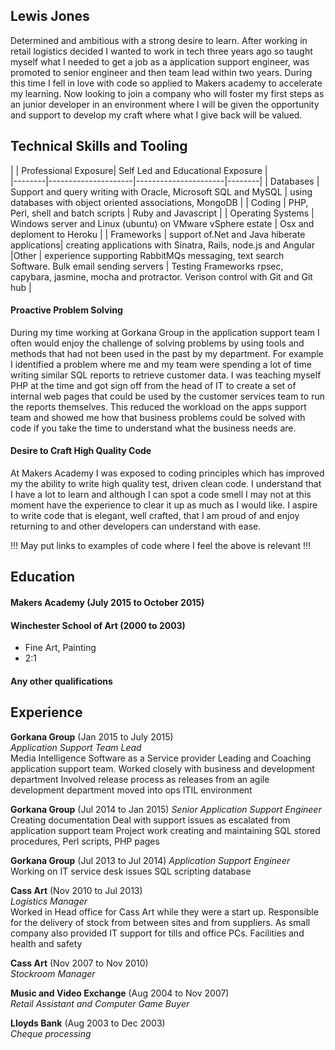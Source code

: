 ## Lewis Jones

Determined and ambitious with a strong desire to learn. After working in retail logistics decided I wanted to work in tech three years ago so taught myself what I needed to get a job as a application support engineer, was promoted to senior engineer and then team lead within two years. During this time I fell in love with code so applied to Makers academy to accelerate my learning. Now looking to join a company who will foster my first steps as an junior developer in an environment where I will be given the opportunity and support to develop my craft where what I give back will be valued.

## Technical Skills and Tooling

|      | Professional Exposure| Self Led and Educational Exposure |  
|--------|---------------------|----------------------|--------|
| Databases | Support and query writing with Oracle, Microsoft SQL and MySQL | using databases with object oriented associations, MongoDB |
| Coding  | PHP, Perl, shell and batch scripts | Ruby and Javascript |
| Operating Systems | Windows server and Linux (ubuntu) on VMware vSphere estate | Osx and deploment to Heroku |
| Frameworks | support of.Net and Java hiberate applications| creating applications with Sinatra, Rails, node.js and Angular
|Other | experience supporting RabbitMQs messaging, text search Software. Bulk email sending servers | Testing Frameworks rpsec, capybara, jasmine, mocha and protractor. Verison control with Git and Git hub |

#### Proactive Problem Solving

During my time working at Gorkana Group in the application support team I often would enjoy the challenge of solving problems by using tools and methods that had not been used in the past by my department. For example I identified a problem where me and my team were spending a lot of time writing similar SQL reports to retrieve customer data. I was teaching myself PHP at the time and got sign off from the head of IT to create a set of internal web pages that could be used by the customer services team to run the reports themselves. This reduced the workload on the apps support team and showed me how that business problems could be solved with code if you take the time to understand what the business  needs are.


#### Desire to Craft High Quality Code

At Makers Academy I was exposed to coding principles which has improved my the ability to write high quality test, driven clean code. I understand that I have a lot to learn and although I can spot a code smell I may not at this moment have the experience to clear it up as much as I would like. I aspire to write code that is elegant, well crafted, that I am proud of and enjoy returning to and other developers can understand with ease.

!!! May put links to examples of code where I feel the above is relevant !!!


## Education

#### Makers Academy (July 2015 to October 2015)


#### Winchester School of Art (2000 to 2003)

- Fine Art, Painting
- 2:1

#### Any other qualifications

## Experience

**Gorkana Group** (Jan 2015 to July 2015)    
*Application Support Team Lead*  
Media Intelligence Software as a Service provider
Leading and Coaching application support team.
Worked closely with business and development department
Involved release process as releases from an agile development department moved into ops ITIL environment

**Gorkana Group** (Jul 2014 to Jan 2015)
*Senior Application Support Engineer*
Creating documentation
Deal with support issues as escalated from application support team
Project work creating and maintaining SQL stored procedures, Perl scripts, PHP pages

**Gorkana Group** (Jul 2013 to Jul 2014)
*Application Support Engineer*  
Working on IT service desk issues
SQL scripting database

**Cass Art** (Nov 2010 to Jul 2013)   
*Logistics Manager*  
Worked in Head office for Cass Art while they were a start up. Responsible for the delivery of stock from between sites and from suppliers.
As small company also provided IT support for tills and office PCs. Facilities and health and safety

**Cass Art** (Nov 2007 to Nov 2010)   
*Stockroom Manager*  

**Music and Video Exchange** (Aug 2004 to Nov 2007)   
*Retail Assistant and Computer Game Buyer*

**Lloyds Bank** (Aug 2003 to Dec 2003)   
*Cheque processing*
